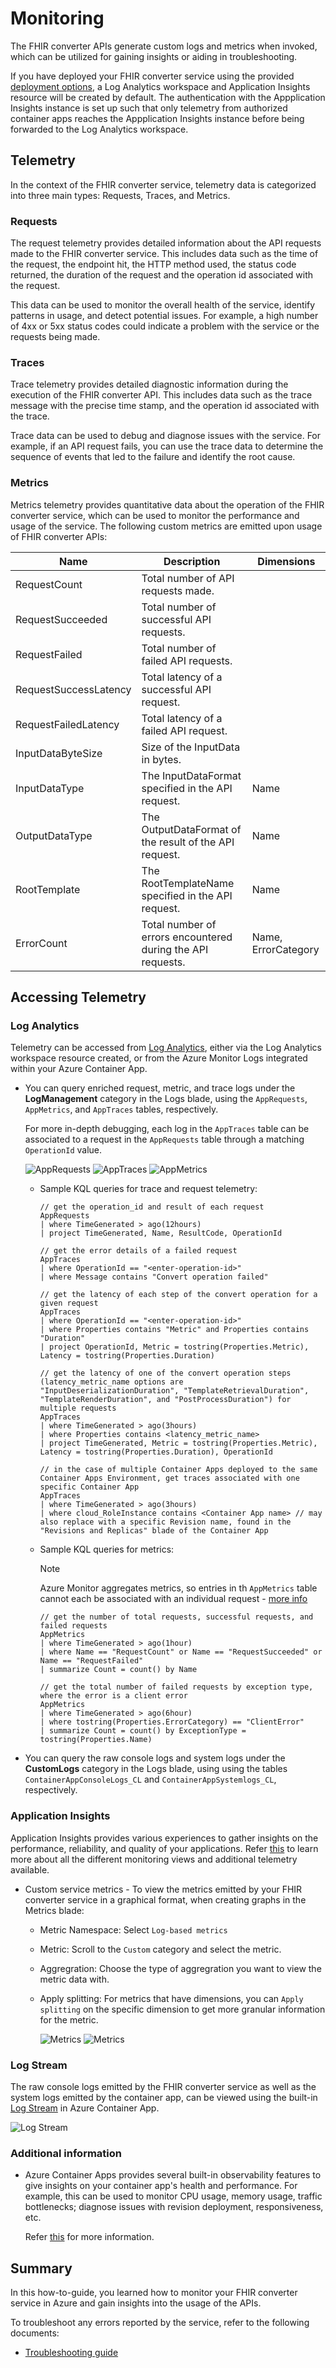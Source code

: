 # Monitoring

The FHIR converter APIs generate custom logs and metrics when invoked, which can be utilized for gaining insights or aiding in troubleshooting.

If you have deployed your FHIR converter service using the provided [deployment options](deployment-options.md), a Log Analytics workspace and Application Insights resource will be created by default. The authentication with the Appplication Insights instance is set up such that only telemetry from authorized container apps reaches the Appplication Insights instance before being forwarded to the Log Analytics workspace.

## Telemetry

In the context of the FHIR converter service, telemetry data is categorized into three main types: Requests, Traces, and Metrics.

### Requests

The request telemetry provides detailed information about the API requests made to the FHIR converter service. This includes data such as the time of the request, the endpoint hit, the HTTP method used, the status code returned, the duration of the request and the operation id associated with the request.

This data can be used to monitor the overall health of the service, identify patterns in usage, and detect potential issues. For example, a high number of 4xx or 5xx status codes could indicate a problem with the service or the requests being made.

### Traces

Trace telemetry provides detailed diagnostic information during the execution of the FHIR converter API. This includes data such as the trace message with the precise time stamp, and the operation id associated with the trace.

Trace data can be used to debug and diagnose issues with the service. For example, if an API request fails, you can use the trace data to determine the sequence of events that led to the failure and identify the root cause.

### Metrics

Metrics telemetry provides quantitative data about the operation of the FHIR converter service, which can be used to monitor the performance and usage of the service.
The following custom metrics are emitted upon usage of FHIR converter APIs:

| Name                    | Description                                                 | Dimensions          |
| ----------------------- | ------------------------------------------------------------|---------------------|
| RequestCount            | Total number of API requests made.                          |                     |
| RequestSucceeded        | Total number of successful API requests.                    |                     |
| RequestFailed           | Total number of failed API requests.                        |                     |
| RequestSuccessLatency   | Total latency of a successful API request.                  |                     |
| RequestFailedLatency    | Total latency of a failed API request.                      |                     |
| InputDataByteSize       | Size of the InputData in bytes.                             |                     |
| InputDataType           | The InputDataFormat specified in the API request.           | Name                |
| OutputDataType          | The OutputDataFormat of the result of the API request.      | Name                |
| RootTemplate            | The RootTemplateName specified in the API request.          | Name                |
| ErrorCount              | Total number of errors encountered during the API requests. | Name, ErrorCategory |

## Accessing Telemetry

### Log Analytics

Telemetry can be accessed from [Log Analytics](https://learn.microsoft.com/azure/container-apps/log-monitoring?tabs=bash#query-log-with-log-analytics), either via the Log Analytics workspace resource created, or from the Azure Monitor Logs integrated within your Azure Container App.

* You can query enriched request, metric, and trace logs under the **LogManagement** category in the Logs blade, using the ```AppRequests```, ```AppMetrics```, and ```AppTraces``` tables, respectively.

     For more in-depth debugging, each log in the ```AppTraces``` table can be associated to a request in the ```AppRequests``` table through a matching ```OperationId``` value.

    ![AppRequests](../images/convert-loganalyticsrequests.png)
    ![AppTraces](../images/convert-apptraces.png)
    ![AppMetrics](../images/convert-appmetrics.png)

  * Sample KQL queries for trace and request telemetry:

    ```KQL
    // get the operation_id and result of each request
    AppRequests
    | where TimeGenerated > ago(12hours)
    | project TimeGenerated, Name, ResultCode, OperationId
    
    // get the error details of a failed request
    AppTraces
    | where OperationId == "<enter-operation-id>"
    | where Message contains "Convert operation failed"
    
    // get the latency of each step of the convert operation for a given request
    AppTraces
    | where OperationId == "<enter-operation-id>"
    | where Properties contains "Metric" and Properties contains "Duration"
    | project OperationId, Metric = tostring(Properties.Metric), Latency = tostring(Properties.Duration)

    // get the latency of one of the convert operation steps (latency_metric_name options are "InputDeserializationDuration", "TemplateRetrievalDuration", "TemplateRenderDuration", and "PostProcessDuration") for multiple requests
    AppTraces
    | where TimeGenerated > ago(3hours)
    | where Properties contains <latency_metric_name>
    | project TimeGenerated, Metric = tostring(Properties.Metric), Latency = tostring(Properties.Duration), OperationId

    // in the case of multiple Container Apps deployed to the same Container Apps Environment, get traces associated with one specific Container App
    AppTraces
    | where TimeGenerated > ago(3hours)
    | where cloud_RoleInstance contains <Container App name> // may also replace with a specific Revision name, found in the "Revisions and Replicas" blade of the Container App
    ```

  * Sample KQL queries for metrics:

    > [!Note]
    > Azure Monitor aggregates metrics, so entries in th `AppMetrics` table cannot each be associated with an individual request - [more info](https://learn.microsoft.com/en-us/azure/azure-monitor/essentials/metrics-aggregation-explained)

    ```KQL
    // get the number of total requests, successful requests, and failed requests
    AppMetrics
    | where TimeGenerated > ago(1hour)
    | where Name == "RequestCount" or Name == "RequestSucceeded" or Name == "RequestFailed"
    | summarize Count = count() by Name
        
    // get the total number of failed requests by exception type, where the error is a client error
    AppMetrics
    | where TimeGenerated > ago(6hour)
    | where tostring(Properties.ErrorCategory) == "ClientError"
    | summarize Count = count() by ExceptionType = tostring(Properties.Name)
    ```

* You can query the raw console logs and system logs under the **CustomLogs** category in the Logs blade, using  using the tables `ContainerAppConsoleLogs_CL` and `ContainerAppSystemlogs_CL`, respectively.

### Application Insights

Application Insights provides various experiences to gather insights on the performance, reliability, and quality of your applications. Refer [this](https://learn.microsoft.com/en-us/azure/azure-monitor/app/app-insights-overview) to learn more about all the different monitoring views and additional telemetry available.

* Custom service metrics - To view the metrics emitted by your FHIR converter service in a graphical format,  when creating graphs in the Metrics blade:
  * Metric Namespace: Select `Log-based metrics`
  * Metric: Scroll to the `Custom` category and select the metric.
  * Aggregration: Choose the type of aggregration you want to view the metric data with.
  * Apply splitting: For metrics that have dimensions, you can `Apply splitting` on the specific dimension to get more granular information for the metric.

    ![Metrics](../images/convert-appinsights-metrics.png)
    ![Metrics](../images/convert-azuremonitormetrics.png)

### Log Stream

The raw console logs emitted by the FHIR converter service as well as the system logs emitted by the container app, can be viewed using the built-in [Log Stream](https://learn.microsoft.com/azure/container-apps/log-streaming?tabs=bash) in Azure Container App.

  ![Log Stream](../images/convert-logstream.png)

### Additional information

* Azure Container Apps provides several built-in observability features to give insights on your container app's health and performance. For example, this can be used to monitor CPU usage, memory usage, traffic bottlenecks; diagnose issues with revision deployment, responsiveness, etc.

    Refer [this](https://learn.microsoft.com/en-us/azure/container-apps/observability) for more information.

## Summary

In this how-to-guide, you learned how to monitor your FHIR converter service in Azure and gain insights into the usage of the APIs.

To troubleshoot any errors reported by the service, refer to the following documents:

* [Troubleshooting guide](troubleshoot.md)
